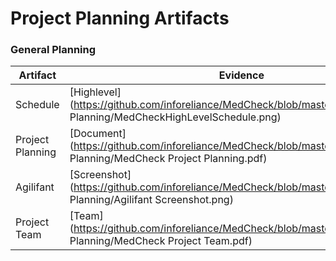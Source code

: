 # Project Planning Artifacts

### General Planning
Artifact | Evidence 
--- | --- 
Schedule | [Highlevel](https://github.com/inforeliance/MedCheck/blob/master/Artifacts/Project Planning/MedCheckHighLevelSchedule.png)
Project Planning | [Document](https://github.com/inforeliance/MedCheck/blob/master/Artifacts/Project Planning/MedCheck Project Planning.pdf)
Agilifant | [Screenshot](https://github.com/inforeliance/MedCheck/blob/master/Artifacts/Project Planning/Agilifant Screenshot.png)
Project Team | [Team](https://github.com/inforeliance/MedCheck/blob/master/Artifacts/Project Planning/MedCheck Project Team.pdf)